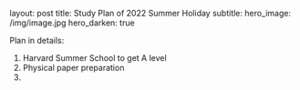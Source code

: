 layout: post
title: Study Plan of 2022 Summer Holiday
subtitle: 
hero_image: /img/image.jpg
hero_darken: true


Plan in details:
1. Harvard Summer School to get A level
2. Physical paper preparation
3. 
